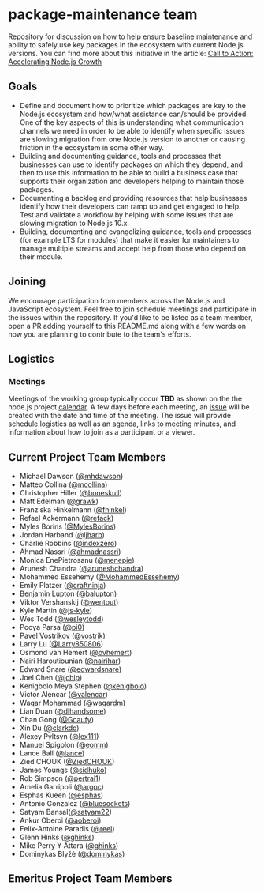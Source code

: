 # package-maintenance team

Repository for discussion on how to help ensure baseline
maintenance and ability to safely use key packages in the
ecosystem with current Node.js versions. You can find more
about this initiative in the article:
[Call to Action: Accelerating Node.js Growth](https://medium.com/@nodejs/call-to-action-accelerating-node-js-growth-e4862bee2919)

## Goals

* Define and document how to prioritize which packages are key to the
  Node.js ecosystem and how/what assistance can/should be provided.
  One of the key aspects of this is understanding what communication
  channels we need in order to be able to identify when specific
  issues are slowing migration from one Node.js version to another
  or causing friction in the ecosystem in some other way.
* Building and documenting guidance, tools and processes that
  businesses can use to identify packages on which they depend,
  and then to use this information to be able to build a business
  case that supports their organization and developers helping to
  maintain those packages.
* Documenting a backlog and providing resources that help
  businesses identify how their developers can ramp up and
  get engaged to help. Test and validate a workflow by helping
  with some issues that are slowing migration to Node.js 10.x.
* Building, documenting and evangelizing guidance, tools and
  processes (for example LTS for modules)
  that make it easier for maintainers to manage multiple
  streams and accept help from those who depend on their module.

## Joining

We encourage participation from members across the Node.js and JavaScript
ecosystem. Feel free to join schedule meetings and participate
in the issues within the repository. If you'd like to be listed as
a team member, open a PR adding yourself to this README.md along with
a few words on how you are planning to contribute to the team's
efforts.

## Logistics

### Meetings

Meetings of the working group typically occur **TBD** as shown on the
the node.js project [calendar](https://nodejs.org/calendar).
A few days before each meeting, an
[issue](https://github.com/nodejs/package-maintenance/issues)
will be created with the date and time of the meeting.
The issue will provide schedule logistics as well as
an agenda, links to meeting minutes, and
information about how to join as a participant or a viewer.

## Current Project Team Members

* Michael Dawson ([@mhdawson](https://github.com/mhdawson))
* Matteo Collina ([@mcollina](https://github.com/mcollina))
* Christopher Hiller ([@boneskull](https://github.com/boneskull))
* Matt Edelman ([@grawk](https://github.com/grawk))
* Franziska Hinkelmann ([@fhinkel](https://github.com/fhinkel))
* Refael Ackermann ([@refack](https://github.com/refack))
* Myles Borins ([@MylesBorins](https://github.com/MylesBorins))
* Jordan Harband ([@ljharb](https://github.com/ljharb))
* Charlie Robbins ([@indexzero](https://github.com/indexzero))
* Ahmad Nassri ([@ahmadnassri](https://github.com/ahmadnassri))
* Monica EnePietrosanu ([@menepie](https://github.com/menepie))
* Arunesh Chandra ([@aruneshchandra](https://github.com/aruneshchandra))
* Mohammed Essehemy ([@MohammedEssehemy](https://github.com/MohammedEssehemy))
* Emily Platzer ([@craftninja](https://github.com/craftninja))
* Benjamin Lupton ([@balupton](https://github.com/balupton))
* Viktor Vershanskij ([@wentout](https://github.com/wentout))
* Kyle Martin ([@js-kyle](https://github.com/js-kyle))
* Wes Todd ([@wesleytodd](https://github.com/wesleytodd))
* Pooya Parsa ([@pi0](https://github.com/pi0))
* Pavel Vostrikov ([@vostrik](https://github.com/vostrik))
* Larry Lu ([@Larry850806](https://github.com/Larry85))
* Osmond van Hemert ([@ovhemert](https://github.com/ovhemert))
* Nairi Haroutiounian ([@nairihar](https://github.com/nairihar))
* Edward Snare ([@edwardsnare](https://github.com/edwardsnare))
* Joel Chen ([@jchip](https://github.com/jchip))
* Kenigbolo Meya Stephen ([@kenigbolo](https://github.com/kenigbolo))
* Victor Alencar ([@valencar](https://github.com/valencar))
* Waqar Mohammad ([@waqardm](https://github.com/waqardm))
* Lian Duan ([@dlhandsome](https://github.com/dlhandsome))
* Chan Gong ([@Gcaufy](https://github.com/Gcaufy))
* Xin Du ([@clarkdo](https://github.com/clarkdo))
* Alexey Pyltsyn ([@lex111](https://github.com/lex111))
* Manuel Spigolon ([@eomm](https://github.com/Eomm))
* Lance Ball ([@lance](https://github.com/lance))
* Zied CHOUK ([@ZiedCHOUK](https://github.com/ZiedCHOUK))
* James Youngs ([@sidhuko](https://github.com/sidhuko))
* Rob Simpson ([@pertrai1](https://github.com/pertrai1))
* Amelia Garripoli ([@argoc](https://github.com/argoc))
* Esphas Kueen ([@esphas](https://github.com/esphas))
* Antonio Gonzalez ([@bluesockets](https://github.com/bluesockets))
* Satyam Bansal([@satyam22](https://github.com/satyam22))
* Ankur Oberoi ([@aoberoi](https://github.com/aoberoi))
* Felix-Antoine Paradis ([@reel](https://github.com/reel))
* Glenn Hinks ([@ghinks](https://github.com/ghinks))
* Mike Perry Y Attara ([@ghinks](https://github.com/mikeattara))
* Dominykas Blyžė ([@dominykas](https://github.com/dominykas))

## Emeritus Project Team Members
